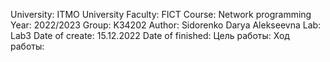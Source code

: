 University: ITMO University
Faculty: FICT
Course: Network programming
Year: 2022/2023
Group: K34202
Author: Sidorenko Darya Alekseevna
Lab: Lab3
Date of create: 15.12.2022
Date of finished:
Цель работы: 
Ход работы:
